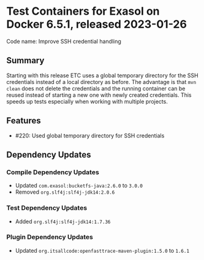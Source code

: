 # Test Containers for Exasol on Docker 6.5.1, released 2023-01-26

Code name: Improve SSH credential handling

## Summary

Starting with this release ETC uses a global temporary directory for the SSH credentials instead of a local directory as before. The advantage is that `mvn clean` does not delete the credentials and the running container can be reused instead of starting a new one with newly created credentials. This speeds up tests especially when working with multiple projects.

## Features

* #220: Used global temporary directory for SSH credentials

## Dependency Updates

### Compile Dependency Updates

* Updated `com.exasol:bucketfs-java:2.6.0` to `3.0.0`
* Removed `org.slf4j:slf4j-jdk14:2.0.6`

### Test Dependency Updates

* Added `org.slf4j:slf4j-jdk14:1.7.36`

### Plugin Dependency Updates

* Updated `org.itsallcode:openfasttrace-maven-plugin:1.5.0` to `1.6.1`
